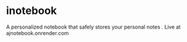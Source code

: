 # inotebook
A personalized notebook that safely stores your personal notes .
Live at ajnotebook.onrender.com
